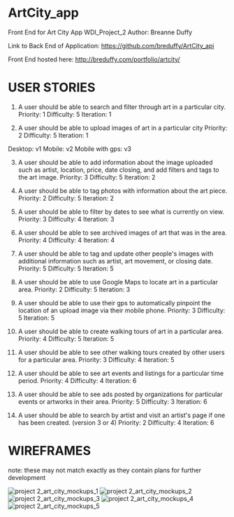 # ArtCity_app
Front End for Art City App
WDI_Project_2
Author: Breanne Duffy

Link to Back End of Application: https://github.com/breduffy/ArtCity_api

Front End hosted here: http://breduffy.com/portfolio/artcity/

# USER STORIES

1. A user should be able to search and filter through art in a particular city.
  Priority: 1
  Difficulty: 5
    Iteration: 1

2. A user should be able to upload images of art in a particular city
  Priority: 2
    Difficulty: 5
    Iteration: 1

  Desktop: v1
  Mobile: v2
  Mobile with gps: v3

3. A user should be able to add information about the image uploaded such as artist, location, price, date closing, and add filters and tags to the art image.
  Priority: 3
    Difficulty: 5
    Iteration: 2

3. A user should be able to tag photos with information about the art piece.
  Priority: 2
    Difficulty: 5
    Iteration: 2

4. A user should be able to filter by dates to see what is currently on view.
  Priority: 3
    Difficulty: 4
    Iteration: 3

5. A user should be able to see archived images of art that was in the area.
  Priority: 4
    Difficulty: 4
    Iteration: 4

6. A user should be able to tag and update other people's images with additional information such as artist, art movement, or closing date.
  Priority: 5
    Difficulty: 5
    Iteration: 5

7. A user should be able to use Google Maps to locate art in a particular area.
  Priority: 2
    Difficulty: 5
    Iteration: 3

8. A user should be able to use their gps to automatically pinpoint the location of an upload image via their mobile phone.
  Priority: 3
    Difficulty: 5
    Iteration: 5

9. A user should be able to create walking tours of art in a particular area.
  Priority: 4
    Difficulty: 5
    Iteration: 5

10. A user should be able to see other walking tours created by other users for a particular area.
  Priority: 3
    Difficulty: 4
    Iteration: 5

11. A user should be able to see art events and listings for a particular time period.
  Priority: 4
    Difficulty: 4
    Iteration: 6

12. A user should be able to see ads posted by organizations for particular events or artworks in their area.
  Priority: 5
    Difficulty: 3
    Iteration: 6

13. A user should be able to search by artist and visit an artist's page if one has been created. (version 3 or 4)
  Priority: 2
    Difficulty: 4
    Iteration: 6



# WIREFRAMES
note: these may not match exactly as they contain plans for further development

![project 2_art_city_mockups_1](https://cloud.githubusercontent.com/assets/8007927/8025666/d6a9313e-0d2b-11e5-916d-877c6331a974.png)
![project 2_art_city_mockups_2](https://cloud.githubusercontent.com/assets/8007927/8025667/d6ac501c-0d2b-11e5-92e3-40ce7061b774.png)
![project 2_art_city_mockups_3](https://cloud.githubusercontent.com/assets/8007927/8025669/d6ade8be-0d2b-11e5-92cb-f3803a1ed9b8.png)
![project 2_art_city_mockups_4](https://cloud.githubusercontent.com/assets/8007927/8025670/d6af1d1a-0d2b-11e5-914f-1dd4965573ce.png)
![project 2_art_city_mockups_5](https://cloud.githubusercontent.com/assets/8007927/8025668/d6aca54e-0d2b-11e5-98e4-e84e1290e999.png)
